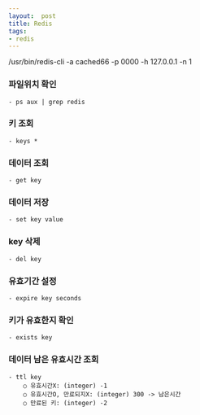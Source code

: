 ```yaml
---
layout:  post
title: Redis
tags:
- redis
---
```


/usr/bin/redis-cli -a cached66 -p 0000 -h 127.0.0.1 -n 1	 


### 파일위치 확인
	- ps aux | grep redis
### 키 조회
	- keys *
### 데이터 조회
	- get key
### 데이터 저장
	- set key value
### key 삭제
	- del key
### 유효기간 설정
	- expire key seconds
### 키가 유효한지 확인
	- exists key
### 데이터 남은 유효시간 조회
	- ttl key
		○ 유효시간X: (integer) -1
		○ 유효시간O, 만료되지X: (integer) 300 -> 남은시간
		○ 만료된 키: (integer) -2
